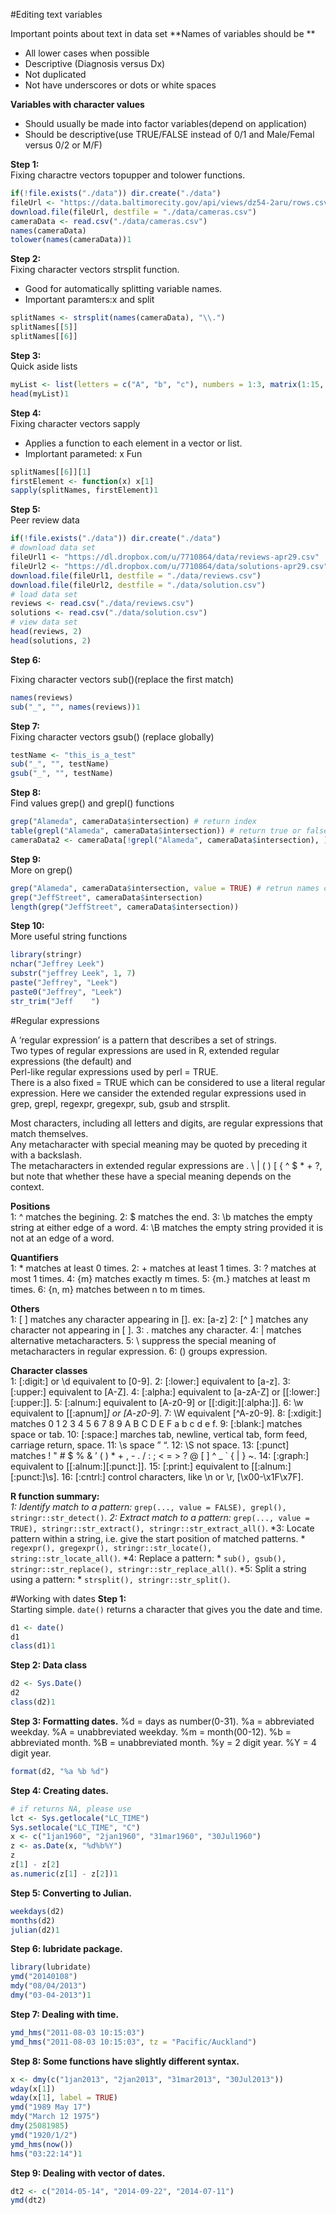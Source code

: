 
#Editing text variables

Important points about text in data set
**Names of variables should be **
* All lower cases when possible
* Descriptive (Diagnosis versus Dx)
* Not duplicated
* Not have underscores or dots or white spaces


**Variables with character values**
* Should usually be made into factor variables(depend on application)
* Should be descriptive(use TRUE/FALSE instead of 0/1 and Male/Femal versus 0/2 or M/F)


**Step 1:**   
Fixing charactre vectors topupper and tolower functions.

```r
if(!file.exists("./data")) dir.create("./data")
fileUrl <- "https://data.baltimorecity.gov/api/views/dz54-2aru/rows.csv?accessType=DOWNLOAD"
download.file(fileUrl, destfile = "./data/cameras.csv")
cameraData <- read.csv("./data/cameras.csv")
names(cameraData)
tolower(names(cameraData))1
```
**Step 2:**   
Fixing character vectors strsplit function. 
* Good for automatically splitting variable names.
* Important paramters:x and split

```r
splitNames <- strsplit(names(cameraData), "\\.")
splitNames[[5]]
splitNames[[6]]
```
**Step 3:**   
Quick aside lists
```r
myList <- list(letters = c("A", "b", "c"), numbers = 1:3, matrix(1:15, 5))
head(myList)1
```
**Step 4:**   
Fixing character vectors sapply 
* Applies a function to each element in a vector or list.
* Implortant parameted: x Fun

```r
splitNames[[6]][1]
firstElement <- function(x) x[1]
sapply(splitNames, firstElement)1
```
**Step 5:**    
Peer review data
```r
if(!file.exists("./data")) dir.create("./data")
# download data set
fileUrl1 <- "https://dl.dropbox.com/u/7710864/data/reviews-apr29.csv"
fileUrl2 <- "https://dl.dropbox.com/u/7710864/data/solutions-apr29.csv"
download.file(fileUrl1, destfile = "./data/reviews.csv")
download.file(fileUrl2, destfile = "./data/solution.csv")
# load data set
reviews <- read.csv("./data/reviews.csv")
solutions <- read.csv("./data/solution.csv")
# view data set
head(reviews, 2)
head(solutions, 2)
```
**Step 6:**  

Fixing character vectors sub()(replace the first match)
```r
names(reviews)
sub("_", "", names(reviews))1
```
**Step 7:**  
Fixing character vectors gsub() (replace globally)
```r
testName <- "this_is_a_test"
sub("_", "", testName)
gsub("_", "", testName)
```
**Step 8:**  
Find values grep() and grepl() functions
```r
grep("Alameda", cameraData$intersection) # return index
table(grepl("Alameda", cameraData$intersection)) # return true or false
cameraData2 <- cameraData[!grepl("Alameda", cameraData$intersection), ]
```
**Step 9:**   
More on grep()
```r
grep("Alameda", cameraData$intersection, value = TRUE) # retrun names containing "Aladema"
grep("JeffStreet", cameraData$intersection)
length(grep("JeffStreet", cameraData$intersection))
```
**Step 10:**  
More useful string functions
```r
library(stringr)
nchar("Jeffrey Leek")
substr("jeffrey Leek", 1, 7)
paste("Jeffrey", "Leek")
paste0("Jeffrey", "Leek")
str_trim("Jeff    ")
```
#Regular expressions

A ‘regular expression’ is a pattern that describes a set of strings.   
Two types of regular expressions are used in R, extended regular expressions (the default) and   
Perl-like regular expressions used by perl = TRUE.    
There is a also fixed = TRUE which can be considered to use a literal regular expression. 
Here we cansider the extended regular expressions used in grep, grepl, regexpr, gregexpr, sub, gsub and strsplit.

Most characters, including all letters and digits, are regular expressions that match themselves.    
Any metacharacter with special meaning may be quoted by preceding it with a backslash.   
The metacharacters in extended regular expressions are . \ | ( ) [ { ^ $ * + ?,    
but note that whether these have a special meaning depends on the context.


**Positions**   
1: ^ matches the begining.
2: $ matches the end.
3: \b matches the empty string at either edge of a word.
4: \B matches the empty string provided it is not at an edge of a word.


**Quantifiers**    
1: * matches at least 0 times.
2: + matches at least 1 times.
3: ? matches at most 1 times.
4: {m} matches exactly m times.
5: {m.} matches at least m times.
6: {n, m} matches between n to m times.


**Others**    
1: [ ] matches any character appearing in []. ex: [a-z]
2: [^ ] matches any character not appearing in [ ].
3: . matches any character.
4: | matches alternative metacharacters.
5: \ suppress the special meaning of metacharacters in regular expression.
6: () groups expression.


**Character classes**          
1: [:digit:] or \d equivalent to [0-9].
2: [:lower:] equivalent to [a-z].
3: [:upper:] equivalent to [A-Z].
4: [:alpha:] equivalent to [a-zA-Z] or [[:lower:][:upper:]].
5: [:alnum:] equivalent to [A-z0-9] or [[:digit:][:alpha:]].
6: \w equivalent to [[:apnum]_] or [A-z0-9_].
7: \W equivalent [^A-z0-9].
8: [:xdigit:] matches 0 1 2 3 4 5 6 7 8 9 A B C D E F a b c d e f.
9: [:blank:] matches space or tab.
10: [:space:] marches tab, newline, vertical tab, form feed, carriage return, space.
11: \s space ” “.
12: \S not space.
13: [:punct] matches ! " # $ % & ’ ( ) * + , - . / : ; < = > ? @ [ ] ^ _ ` { | } ~.
14: [:graph:] equivalent to [[:alnum:][:punct:]].
15: [:print:] equivalent to [[:alnum:][:punct:]\\s].
16: [:cntrl:] control characters, like \n or \r, [\x00-\x1F\x7F].


**R function summary:**         
*1: Identify match to a pattern:* 
`grep(..., value = FALSE), grepl(), stringr::str_detect()`.
*2: Extract match to a pattern:* 
`grep(..., value = TRUE), stringr::str_extract(), stringr::str_extract_all()`.
*3: Locate pattern within a string, i.e. give the start position of matched patterns. *
`regexpr(), gregexpr(), stringr::str_locate(), string::str_locate_all()`.
*4: Replace a pattern: *
`sub(), gsub(), stringr::str_replace(), stringr::str_replace_all()`.
*5: Split a string using a pattern: *
`strsplit(), stringr::str_split()`.

#Working with dates
**Step 1:**  
Starting simple. `date()` returns a character that gives you the date and time. 
```r
d1 <- date()
d1
class(d1)1
```
**Step 2: Data class**
```r
d2 <- Sys.Date()
d2
class(d2)1
```
**Step 3: Formatting dates.** 
%d = days as number(0-31).
%a = abbreviated weekday.
%A = unabbreviated weekday.
%m = month(00-12).
%b = abbreviated month.
%B = unabbreviated month.
%y = 2 digit year.
%Y = 4 digit year.

```r
format(d2, "%a %b %d")
```
**Step 4: Creating dates.**
```r
# if returns NA, please use
lct <- Sys.getlocale("LC_TIME")
Sys.setlocale("LC_TIME", "C")
x <- c("1jan1960", "2jan1960", "31mar1960", "30Jul1960")
z <- as.Date(x, "%d%b%Y")
z
z[1] - z[2]
as.numeric(z[1] - z[2])1
```
**Step 5: Converting to Julian.**
```r
weekdays(d2)
months(d2)
julian(d2)1
```
**Step 6: lubridate package.**
```r
library(lubridate)
ymd("20140108")
mdy("08/04/2013")
dmy("03-04-2013")1
```
**Step 7: Dealing with time.**
```r
ymd_hms("2011-08-03 10:15:03")
ymd_hms("2011-08-03 10:15:03", tz = "Pacific/Auckland")
```
**Step 8: Some functions have slightly different syntax.**
```r
x <- dmy(c("1jan2013", "2jan2013", "31mar2013", "30Jul2013"))
wday(x[1])
wday(x[1], label = TRUE)
ymd("1989 May 17")
mdy("March 12 1975")
dmy(25081985)
ymd("1920/1/2")
ymd_hms(now())
hms("03:22:14")1
```
**Step 9: Dealing with vector of dates.**
```r
dt2 <- c("2014-05-14", "2014-09-22", "2014-07-11")
ymd(dt2)
```
